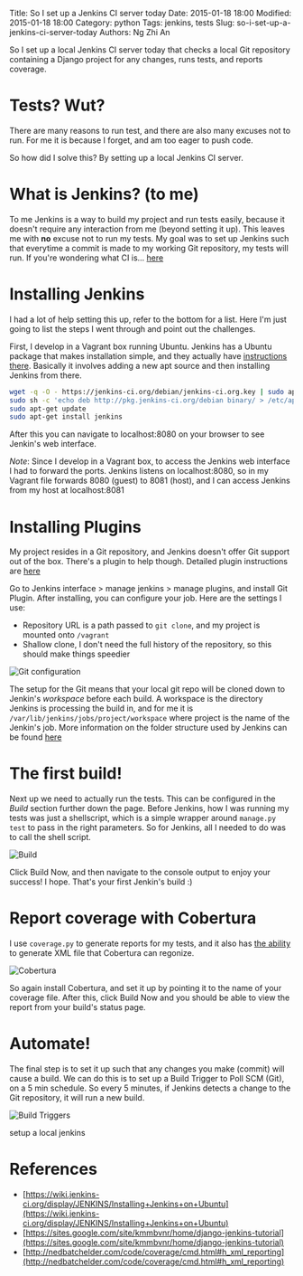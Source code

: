 Title: So I set up a Jenkins CI server today
Date: 2015-01-18 18:00
Modified: 2015-01-18 18:00
Category: python
Tags: jenkins, tests
Slug: so-i-set-up-a-jenkins-ci-server-today
Authors: Ng Zhi An

So I set up a local Jenkins CI server today that checks a local Git repository containing a Django project for any changes, runs tests, and reports coverage.

Tests? Wut?
===
There are many reasons to run test, and there are also many excuses not to run.
For me it is because I forget, and am too eager to push code.

So how did I solve this? By setting up a local Jenkins CI server.

What is Jenkins? (to me)
===
To me Jenkins is a way to build my project and run tests easily, because it doesn't require any interaction from me (beyond setting it up). This leaves me with **no** excuse not to run my tests.
My goal was to set up Jenkins such that everytime a commit is made to my working Git repository, my tests will run.
If you're wondering what CI is... [here](http://www.martinfowler.com/articles/continuousIntegration.html)

Installing Jenkins
===
I had a lot of help setting this up, refer to the bottom for a list. Here I'm just going to list the steps I went through and point out the challenges.

First, I develop in a Vagrant box running Ubuntu. Jenkins has a Ubuntu package that makes installation simple, and they actually have [instructions there](https://wiki.jenkins-ci.org/display/JENKINS/Installing+Jenkins+on+Ubuntu). Basically it involves adding a new apt source and then installing Jenkins from there.

```bash
wget -q -O - https://jenkins-ci.org/debian/jenkins-ci.org.key | sudo apt-key add -
sudo sh -c 'echo deb http://pkg.jenkins-ci.org/debian binary/ > /etc/apt/sources.list.d/jenkins.list'
sudo apt-get update
sudo apt-get install jenkins
```

After this you can navigate to localhost:8080 on your browser to see Jenkin's web interface.

*Note*: Since I develop in a Vagrant box, to access the Jenkins web interface I had to forward the ports. Jenkins listens on localhost:8080, so in my Vagrant file forwards 8080 (guest) to 8081 (host), and I can access Jenkins from my host at localhost:8081

Installing Plugins
===
My project resides in a Git repository, and Jenkins doesn't offer Git support out of the box. There's a plugin to help though. Detailed plugin instructions are [here](https://wiki.jenkins-ci.org/display/JENKINS/Plugins)

Go to Jenkins interface > manage jenkins > manage plugins, and install Git Plugin. After installing, you can configure your job. Here are the settings I use:
- Repository URL is a path passed to `git clone`, and my project is mounted onto `/vagrant`
- Shallow clone, I don't need the full history of the repository, so this should make things speedier

![Git configuration](images/jenkins-git.png)

The setup for the Git means that your local git repo will be cloned down to Jenkin's *workspace* before each build. A workspace is the directory Jenkins is processing the build in, and for me it is `/var/lib/jenkins/jobs/project/workspace` where project is the name of the Jenkin's job. More information on the folder structure used by Jenkins can be found [here](https://wiki.jenkins-ci.org/display/JENKINS/Administering+Jenkins)

The first build!
===
Next up we need to actually run the tests. This can be configured in the *Build* section further down the page. Before Jenkins, how I was running my tests was just a shellscript, which is a simple wrapper around `manage.py test` to pass in the right parameters. So for Jenkins, all I needed to do was to call the shell script.

![Build](images/jenkins-build.png)

Click Build Now, and then navigate to the console output to enjoy your success! I hope. That's your first Jenkin's build :)

Report coverage with Cobertura
===
I use `coverage.py` to generate reports for my tests, and it also has [the ability](http://nedbatchelder.com/code/coverage/cmd.html#h_xml_reporting) to generate XML file that Cobertura can regonize.

![Cobertura](images/jenkins-cobertura.png)

So again install Cobertura, and set it up by pointing it to the name of your coverage file. After this, click Build Now and you should be able to view the report from your build's status page.

Automate!
===
The final step is to set it up such that any changes you make (commit) will cause a build. We can do this is to set up a Build Trigger to Poll SCM (Git), on a 5 min schedule. So every 5 minutes, if Jenkins detects a change to the Git repository, it will run a new build.

![Build Triggers](images/jenkins-build-trigger.png)

setup a local jenkins

References
===
- [https://wiki.jenkins-ci.org/display/JENKINS/Installing+Jenkins+on+Ubuntu](https://wiki.jenkins-ci.org/display/JENKINS/Installing+Jenkins+on+Ubuntu)
- [https://sites.google.com/site/kmmbvnr/home/django-jenkins-tutorial](https://sites.google.com/site/kmmbvnr/home/django-jenkins-tutorial)
- [http://nedbatchelder.com/code/coverage/cmd.html#h_xml_reporting](http://nedbatchelder.com/code/coverage/cmd.html#h_xml_reporting)
